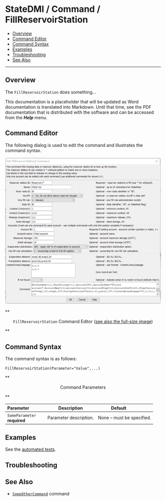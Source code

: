 # StateDMI / Command / FillReservoirStation #

* [Overview](#overview)
* [Command Editor](#command-editor)
* [Command Syntax](#command-syntax)
* [Examples](#examples)
* [Troubleshooting](#troubleshooting)
* [See Also](#see-also)

-------------------------

## Overview ##

The `FillReservoirStation` does something...

This documentation is a placeholder that will be updated as Word documentation is translated into Markdown.
Until that time, see the PDF documentation that is distributed with the software and can be accessed
from the ***Help*** menu.

## Command Editor ##

The following dialog is used to edit the command and illustrates the command syntax.

![FillReservoirStation](FillReservoirStation.png)

**<p style="text-align: center;">
`FillReservoirStation` Command Editor (<a href="../FillReservoirStation.png">see also the full-size image</a>)
</p>**

## Command Syntax ##

The command syntax is as follows:

```text
FillReservoirStation(Parameter="Value",...)
```
**<p style="text-align: center;">
Command Parameters
</p>**

| **Parameter**&nbsp;&nbsp;&nbsp;&nbsp;&nbsp;&nbsp;&nbsp;&nbsp;&nbsp;&nbsp;&nbsp;&nbsp; | **Description** | **Default**&nbsp;&nbsp;&nbsp;&nbsp;&nbsp;&nbsp;&nbsp;&nbsp;&nbsp;&nbsp; |
| --------------|-----------------|----------------- |
|`SomeParameter`<br>**required**|Parameter description.|None – must be specified.|

## Examples ##

See the [automated tests](https://github.com/OpenWaterFoundation/cdss-app-statedmi-main/tree/master/test/regression/commands/FillReservoirStation).

## Troubleshooting ##

## See Also ##

* [`SomeOtherCommand`](../SomeOtherCommand/SomeOtherCommand) command
